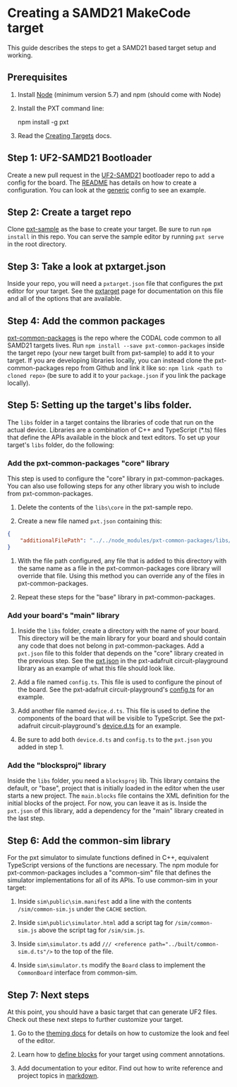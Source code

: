 # Creating a SAMD21 MakeCode target

This guide describes the steps to get a SAMD21 based target setup and working.

## Prerequisites

1. Install [Node](https://nodejs.org) (minimum version 5.7) and npm (should come with Node)

2. Install the PXT command line:

    npm install -g pxt
    

1. Read the [Creating Targets](https://makecode.com/target-creation) docs.

## Step 1: UF2-SAMD21 Bootloader

Create a new pull request in the [UF2-SAMD21](https://github.com/Microsoft/uf2-samd21/pulls) bootloader repo to add a config for the board. The [README](https://github.com/Microsoft/uf2-samd21/blob/master/README.md) has details on how to create a configuration. You can look at the [generic](https://github.com/Microsoft/uf2-samd21/blob/master/boards/generic/board_config.h) config to see an example.

## Step 2: Create a target repo

Clone [pxt-sample](https://github.com/Microsoft/pxt-sample) as the base to create your target. Be sure to run `npm install` in this repo. You can serve the sample editor by running `pxt serve` in the root directory.

## Step 3: Take a look at pxtarget.json

Inside your repo, you will need a `pxtarget.json` file that configures the pxt editor for your target. See the [pxtarget](/targets/pxtarget) page for documentation on this file and all of the options that are available.

## Step 4: Add the common packages

[pxt-common-packages](https://github.com/Microsoft/pxt-common-packages) is the repo where the CODAL code common to all SAMD21 targets lives. Run `npm install --save pxt-common-packages` inside the target repo (your new target built from pxt-sample) to add it to your target. If you are developing libraries locally, you can instead clone the pxt-common-packages repo from Github and link it like so: `npm link <path to cloned repo>` (be sure to add it to your `package.json` if you link the package locally).

## Step 5: Setting up the target's libs folder.

The `libs` folder in a target contains the libraries of code that run on the actual device. Libraries are a combination of C++ and TypeScript (\*.ts) files that define the APIs available in the block and text editors. To set up your target's `libs` folder, do the following:

### Add the pxt-common-packages "core" library

This step is used to configure the "core" library in pxt-common-packages. You can also use following steps for any other library you wish to include from pxt-common-packages.

1. Delete the contents of the `libs\core` in the pxt-sample repo.

2. Create a new file named `pxt.json` containing this:

```json
{
    "additionalFilePath": "../../node_modules/pxt-common-packages/libs/core"
}
```

1. With the file path configured, any file that is added to this directory with the same name as a file in the pxt-common-packages core library will override that file. Using this method you can override any of the files in pxt-common-packages.

2. Repeat these steps for the "base" library in pxt-common-packages.

### Add your board's "main" library

1. Inside the `libs` folder, create a directory with the name of your board. This directory will be the main library for your board and should contain any code that does not belong in pxt-common-packages. Add a `pxt.json` file to this folder that depends on the "core" library created in the previous step. See the [pxt.json](https://github.com/Microsoft/pxt-adafruit/blob/master/libs/circuit-playground/pxt.json) in the pxt-adafruit circuit-playground library as an example of what this file should look like.

2. Add a file named `config.ts`. This file is used to configure the pinout of the board. See the pxt-adafruit circuit-playground's [config.ts](https://github.com/Microsoft/pxt-adafruit/blob/master/libs/circuit-playground/config.ts) for an example.

3. Add another file named `device.d.ts`. This file is used to define the components of the board that will be visible to TypeScript. See the pxt-adafruit circuit-playground's [device.d.ts](https://github.com/Microsoft/pxt-adafruit/blob/master/libs/circuit-playground/device.d.ts) for an example.

4. Be sure to add both `device.d.ts` and `config.ts` to the `pxt.json` you added in step 1.

### Add the "blocksproj" library

Inside the `libs` folder, you need a `blocksproj` lib. This library contains the default, or "base", project that is initially loaded in the editor when the user starts a new project. The `main.blocks` file contains the XML definition for the initial blocks of the project. For now, you can leave it as is. Inside the `pxt.json` of this library, add a dependency for the "main" library created in the last step.

## Step 6: Add the common-sim library

For the pxt simulator to simulate functions defined in C++, equivalent TypeScript versions of the functions are necessary. The npm module for pxt-common-packages includes a "common-sim" file that defines the simulator implementations for all of its APIs. To use common-sim in your target:

1. Inside `sim\public\sim.manifest` add a line with the contents `/sim/common-sim.js` under the `CACHE` section.

2. Inside `sim\public\simulator.html` add a script tag for `/sim/common-sim.js` above the script tag for `/sim/sim.js`.

3. Inside `sim\simulator.ts` add `/// <reference path="../built/common-sim.d.ts"/>` to the top of the file.

4. Inside `sim\simulator.ts` modify the `Board` class to implement the `CommonBoard` interface from common-sim.

## Step 7: Next steps

At this point, you should have a basic target that can generate UF2 files. Check out these next steps to further customize your target.

1. Go to the [theming docs](https://makecode.com/targets/theming) for details on how to customize the look and feel of the editor.

2. Learn how to [define blocks](https://makecode.com/defining-blocks) for your target using comment annotations.

3. Add documentation to your editor. Find out how to write reference and project topics in [markdown](https://makecode.com/writing-docs).